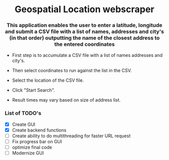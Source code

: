 <h1 align="center">Geospatial Location webscraper</h1>
<h3 align="center">This application enables the user to enter a latitude, longitude
and submit a CSV file with a list of names, addresses and city's (in that order)
outputting the name of the closest address to the entered coordinates </h3>

- First step is to accumulate a CSV file with a list of names addresses and city's.

- Then select coordinates to run against the list in the CSV.

- Select the location of the CSV file.

- Click "Start Search".

- Result times may vary based on size of address list. 


<h3 align="left">List of TODO's</h3>

* [x] Create GUI 
* [x] Create backend functions 
* [ ] Create ability to do multithreading for faster URL request
* [ ] Fix progress bar on GUI
* [ ] optimize final code
* [ ] Modernize GUI
